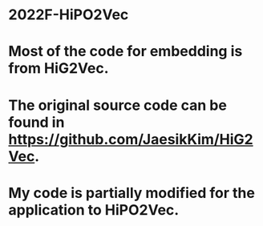 # 2022F-HiPO2Vec
# Most of the code for embedding is from HiG2Vec.
# The original source code can be found in https://github.com/JaesikKim/HiG2Vec.
# My code is partially modified for the application to HiPO2Vec.
